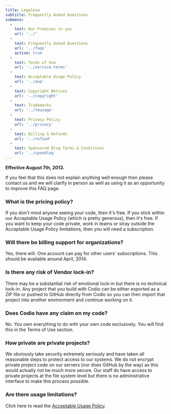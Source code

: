 ```yaml
---
title: Legalese
subtitle: Frequently Asked Questions
submenu:
  -
    text: Our Promises to you
    url: '../'
  -
    text: Frequently Asked Questions
    url: '../faqs'
    active: true
  -
    text: Terms of Use
    url: '../service-terms'
  -
    text: Acceptable Usage Policy
    url: '../aup'
  -
    text: Copyright Notices
    url: '../copyright'
  -
    text: Trademarks
    url: '../tmusage'
  -
    text: Privacy Policy
    url: '../privacy'
  -
    text: Billing & Refunds
    url: '../refund'    
  -
    text: Sponsored Blog Terms & Conditions
    url: '../sponblog'         
---
```


**Effective August 7th, 2013.**

If you feel that this does not explain anything well enough then please contact us and we will clarify in person as well as using it as an opportunity to improve this FAQ page.


### <a id="pricing"></a>What is the pricing policy?</a>
If you don't mind anyone seeing your code, then it's free. If you stick within our Acceptable Usage Policy (which is pretty generous), then it's free. If you want to keep your code private, work in teams or stray outside the Acceptable Usage Policy limitations, then you will need a subscription.

### <a id="organizations"></a>Will there be billing support for organizations?</a>
Yes, there will. One account can pay for other users' subscriptions. This should be available around April, 2014.


### <a id="lockin"></a>Is there any risk of Vendor lock-in?</a>
There may be a substantial risk of emotional lock-in but there is no technical lock-in. Any project that you build with Codio can be either exported as a ZIP file or pushed to GitHub directly from Codio so you can then import that project into another environment and continue working on it.

### <a id="ownership"></a>Does Codio have any claim on my code?</a>
No. You own everything to do with your own code exclusively. You will find this in the Terms of Use section.

### <a id="ownership"></a>How private are private projects?</a>
We obviously take security extremely seriously and have taken all reasonable steps to protect access to our systems. We do not encrypt private project code on our servers (nor does GitHub by the way) as this would actually not be much more secure. Our staff do have access to private projects at the file system level but there is no administrative interface to make this process possible.

### <a id="limitations"></a>Are there usage limitations?</a>
Click here to read the [Acceptable Usage Policy](/legal/aup).


